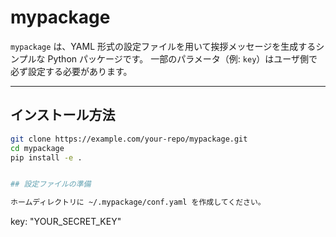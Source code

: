 # mypackage

`mypackage` は、YAML 形式の設定ファイルを用いて挨拶メッセージを生成するシンプルな Python パッケージです。
一部のパラメータ（例: `key`）はユーザ側で必ず設定する必要があります。

---

## インストール方法

```bash
git clone https://example.com/your-repo/mypackage.git
cd mypackage
pip install -e .


## 設定ファイルの準備

ホームディレクトリに ~/.mypackage/conf.yaml を作成してください。

```
key: "YOUR_SECRET_KEY"
```


